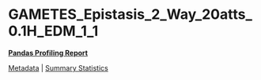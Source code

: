 # GAMETES_Epistasis_2_Way_20atts_0.1H_EDM_1_1

[**Pandas Profiling Report**](https://epistasislab.github.io/pmlb/profile/GAMETES_Epistasis_2_Way_20atts_0.1H_EDM_1_1.html)

[Metadata](metadata.yaml) | [Summary Statistics](summary_stats.tsv)

